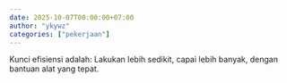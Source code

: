 ```yaml
---
date: 2025-10-07T00:00:00+07:00
author: "ykywz"
categories: ["pekerjaan"]
---
```


Kunci efisiensi adalah: Lakukan lebih sedikit, capai lebih banyak, dengan bantuan alat yang tepat.